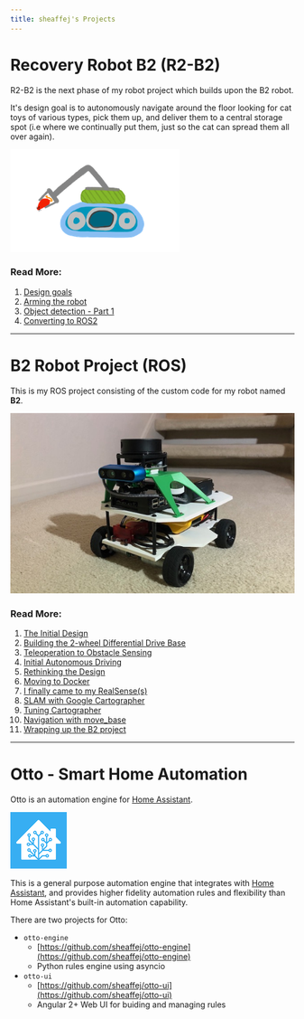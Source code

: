 ```yaml
---
title: sheaffej's Projects
---
```


# Recovery Robot B2 (R2-B2)

R2-B2 is the next phase of my robot project which builds upon the B2 robot. 

It's design goal is to autonomously navigate around the floor looking for cat toys of various types, pick them up, and deliver them to a central storage spot (i.e where we continually put them, just so the cat can spread them all over again).

![](r2b2/images/r2b2-artists-concept.png)

### Read More:
1. [Design goals](r2b2/initial-design/design-goals)
2. [Arming the robot](r2b2/initial-design/arming-the-robot)
3. [Object detection - Part 1](r2b2/initial-design/yolo-obj-detection-1)
4. [Converting to ROS2](r2b2/conversion/roboclaw-and-base)

---

# B2 Robot Project (ROS)

This is my ROS project consisting of the custom code for my robot named **B2**.

![](b2/images/b2_oct_2020_400px.jpeg)

### Read More:
1. [The Initial Design](b2/2wd-base/InitialDesign)
2. [Building the 2-wheel Differential Drive Base](b2/2wd-base/Building-the-Drive-Base)
3. [Teleoperation to Obstacle Sensing](b2/2wd-base/Teleoperation-to-Obstacle-Sensing)
4. [Initial Autonomous Driving](b2/2wd-base/Initial-Autonomous-Driving)
5. [Rethinking the Design](b2/4wd-base/rethinking-the-design)
6. [Moving to Docker](b2/4wd-base/moving-to-docker)
7. [I finally came to my RealSense(s)](b2/4wd-base/intel-realsense)
8. [SLAM with Google Cartographer](b2/slam/slam-with-cartographer)
9. [Tuning Cartographer](/b2/slam/tuning-cartographer)
10. [Navigation with move_base](/b2/nav/nav-with-move_base)
11. [Wrapping up the B2 project](/b2/nav/wrapping-up)

---

# Otto - Smart Home Automation
Otto is an automation engine for [Home Assistant](https://www.home-assistant.io/).

![](otto/images/ha_logo_100px.png)

This is a general purpose automation engine that integrates with [Home Assistant](https://www.home-assistant.io/), and provides higher fidelity automation rules and flexibility than Home Assistant's built-in automation capability.

There are two projects for Otto:
* `otto-engine`
  * [https://github.com/sheaffej/otto-engine](https://github.com/sheaffej/otto-engine)
  * Python rules engine using asyncio
* `otto-ui`
  * [https://github.com/sheaffej/otto-ui](https://github.com/sheaffej/otto-ui)
  * Angular 2+ Web UI for buiding and managing rules
